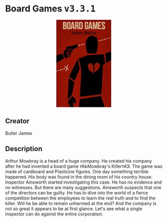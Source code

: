 
# Board Games <kbd>v3.3.1</kbd>

<center>
  <img src="./cover-1024.jpg"/>
</center>

## Creator
Butler James

## Description
Arthur Mowbray is a head of a huge company. He created his company after he had invented a board game тАЬMowbray's KillerтАЭ. The game was made of cardboard and Plasticine figures. One day something terrible happened. His body was found in the dining room of his country house. Inspector Ainsworth started investigating this case. He has no evidence and no witnesses. But there are many suggestions. Ainsworth suspects that one of the directors can be guilty. He has to dive into the world of a fierce competition between the employees to learn the real truth and to find the killer. Will he be able to remain unharmed at the end? And the company is not so great it appears to be at first glance. Let's see what a single inspector can do against the entire corporation.
